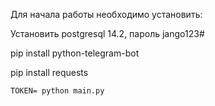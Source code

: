 Для начала работы необходимо установить:

Установить postgresql 14.2, пароль jango123#

pip install python-telegram-bot

pip install requests


```
TOKEN= python main.py
```

